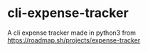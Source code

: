 # cli-expense-tracker
A cli expense tracker made in python3 from https://roadmap.sh/projects/expense-tracker
